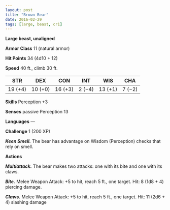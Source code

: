 ```yaml
---
layout: post
title: "Brown Bear"
date: 2016-02-29
tags: [large, beast, cr1]
---
```


**Large beast, unaligned**

**Armor Class** 11 (natural armor)

**Hit Points** 34 (4d10 + 12)

**Speed** 40 ft., climb 30 ft.

|   STR   |   DEX   |   CON   |   INT   |   WIS   |   CHA   |
|:-----:|:-----:|:-----:|:-----:|:-----:|:-----:|
| 19 (+4) | 10 (+0) | 16 (+3) | 2 (−4) | 13 (+1) | 7 (−2) |

**Skills** Perception +3 

**Senses** passive Perception 13 

**Languages** — 

**Challenge** 1 (200 XP)

***Keen Smell.*** The bear has advantage on Wisdom (Perception) checks that rely on smell. 

**Actions** 

***Multiattack.*** The bear makes two attacks: one with its bite and one with its claws. 

***Bite.*** Melee Weapon Attack: +5 to hit, reach 5 ft., one target. Hit: 8 (1d8 + 4) piercing damage. 

***Claws.*** Melee Weapon Attack: +5 to hit, reach 5 ft., one target. Hit: 11 (2d6 + 4) slashing damage

